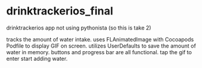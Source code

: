 # drinktrackerios_final
drinktrackerios app not using pythonista (so this is take 2)

tracks the amount of water intake. uses FLAnimatedImage with Cocoapods Podfile to display GIF on screen. utilizes UserDefaults
to save the amount of water in memory. buttons and progress bar are all functional. tap the gif to enter start adding water.
